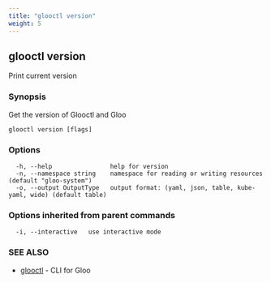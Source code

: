 ```yaml
---
title: "glooctl version"
weight: 5
---
```

## glooctl version

Print current version

### Synopsis

Get the version of Glooctl and Gloo

```
glooctl version [flags]
```

### Options

```
  -h, --help                help for version
  -n, --namespace string    namespace for reading or writing resources (default "gloo-system")
  -o, --output OutputType   output format: (yaml, json, table, kube-yaml, wide) (default table)
```

### Options inherited from parent commands

```
  -i, --interactive   use interactive mode
```

### SEE ALSO

* [glooctl](../glooctl)	 - CLI for Gloo

